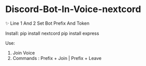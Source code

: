 # Discord-Bot-In-Voice-nextcord
✨ Line 1 And 2 Set Bot Prefix And Token

Install:
pip install nextcord
pip install express

Use:
1. Join Voice
2. Commands : Prefix + Join  |  Prefix + Leave
